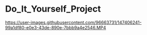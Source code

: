 # Do_It_Yourself_Project

https://user-images.githubusercontent.com/96663731/147406241-99a1df80-e0e3-43de-890e-7bbb9a4e2546.MP4

